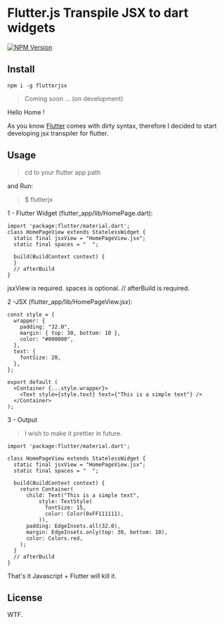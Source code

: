 # Flutter.js Transpile JSX to dart widgets

[![NPM Version][npm-image]][npm-url]


## Install

```
npm i -g flutterjsx
```


> Coming soon ... (on development)

Hello Home !

As you know <a href='https://flutter.dev'>Flutter</a> comes with dirty syntax, therefore I decided to start developing jsx transpiler for flutter.

## Usage

> cd to your flutter app path

and Run: 

> $ flutterjx

1 - Flutter Widget (flutter_app/lib/HomePage.dart):
```
import 'package:flutter/material.dart';
class HomePageView extends StatelessWidget {
  static final jsxView = "HomePageView.jsx";
  static final spaces = "  ";

  build(BuildContext context) {
  }
  // afterBuild
}

```
jsxView is required.
spaces is optional.
// afterBuild is required.

2 -JSX (flutter_app/lib/HomePageView.jsx):
```
const style = {
  wrapper: {
    padding: "32.0",
    margin: { top: 30, bottom: 10 },
    color: "#000000",
  },
  text: {
    fontSize: 20,
  },
};

export default (
  <Container {...style.wrapper}>
    <Text style={style.text} text={"This is a simple text"} />
  </Container>
);
```

3 - Output

> I wish to make it prettier in future.

```
import 'package:flutter/material.dart';

class HomePageView extends StatelessWidget {
  static final jsxView = "HomePageView.jsx";
  static final spaces = "  ";

  build(BuildContext context) {
    return Container(
      child: Text("This is a simple text",
          style: TextStyle(
            fontSize: 15,
            color: Color(0xFF111111),
          )),
      padding: EdgeInsets.all(32.0),
      margin: EdgeInsets.only(top: 30, bottom: 10),
      color: Colors.red,
    );
  }
  // afterBuild
}

```

That's it Javascript + Flutter will kill it.


[npm-image]: https://img.shields.io/npm/v/flutterjsx.svg?style=flat
[npm-url]: https://www.npmjs.com/package/flutterjsx

## License

WTF.
